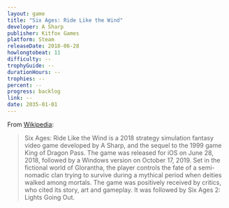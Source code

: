 ```yaml
---
layout: game
title: "Six Ages: Ride Like the Wind"
developer: A Sharp
publisher: Kitfox Games
platform: Steam
releaseDate: 2018-06-28
howlongtobeat: 11
difficulty: --
trophyGuide: --
durationHours: --
trophies: --
percent: --
progress: backlog
link: --
date: 2035-01-01
---
```


From [Wikipedia](https://en.wikipedia.org/wiki/Six_Ages:_Ride_Like_the_Wind):

> Six Ages: Ride Like the Wind is a 2018 strategy simulation fantasy video game developed by A Sharp, and the sequel to the 1999 game King of Dragon Pass. The game was released for iOS on June 28, 2018, followed by a Windows version on October 17, 2019. Set in the fictional world of Glorantha, the player controls the fate of a semi-nomadic clan trying to survive during a mythical period when deities walked among mortals. The game was positively received by critics, who cited its story, art and gameplay. It was followed by Six Ages 2: Lights Going Out.
